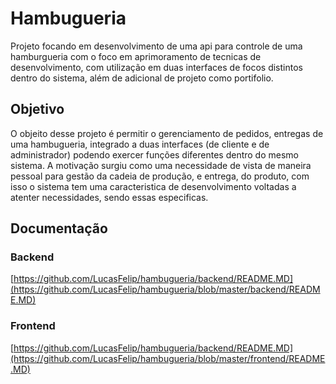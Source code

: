 # Hambugueria
Projeto focando em desenvolvimento de uma api para controle de uma  hamburgueria com o foco em aprimoramento de tecnicas de desenvolvimento, com utilização em duas interfaces de focos distintos dentro do sistema, além de adicional de projeto como portifolio.

## Objetivo
O objeito desse projeto é permitir o gerenciamento de pedidos, entregas de uma hambugueria, integrado a duas interfaces (de cliente e de administrador) podendo exercer funções diferentes dentro do mesmo sistema. A motivação surgiu como uma necessidade de vista de maneira pessoal para gestão da cadeia de produção, e entrega, do produto, com isso o sistema tem uma caracteristica de desenvolvimento voltadas a atenter necessidades, sendo essas especificas.


## Documentação 
### Backend
[https://github.com/LucasFelip/hambugueria/backend/README.MD](https://github.com/LucasFelip/hambugueria/blob/master/backend/README.MD)

### Frontend
[https://github.com/LucasFelip/hambugueria/backend/README.MD](https://github.com/LucasFelip/hambugueria/blob/master/frontend/README.MD)
